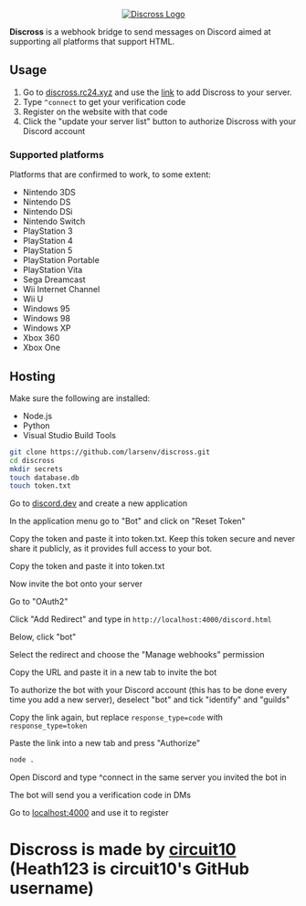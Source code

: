 <p align="center" dir="auto"><a href="https://discross.rc24.xyz/" rel="nofollow"><img src="https://github.com/user-attachments/assets/6839908d-c843-4e48-8f32-44b803080f0c" alt="Discross Logo" style="max-width: 100%;"></a></p>

**Discross** is a webhook bridge to send messages on Discord aimed at supporting all platforms that support HTML.

## Usage

1. Go to [discross.rc24.xyz](https://discross.rc24.xyz/) and use the [link](https://discordapp.com/oauth2/authorize?client_id=968999890640338955&scope=bot&permissions=8) to add Discross to your server.
2. Type `^connect` to get your verification code
3. Register on the website with that code
4. Click the "update your server list" button to authorize Discross with your Discord account

### Supported platforms
Platforms that are confirmed to work, to some extent:

* Nintendo 3DS
* Nintendo DS
* Nintendo DSi
* Nintendo Switch
* PlayStation 3
* PlayStation 4
* PlayStation 5
* PlayStation Portable
* PlayStation Vita
* Sega Dreamcast
* Wii Internet Channel
* Wii U
* Windows 95
* Windows 98
* Windows XP
* Xbox 360
* Xbox One

## Hosting

Make sure the following are installed:

* Node.js
* Python
* Visual Studio Build Tools

```bash
git clone https://github.com/larsenv/discross.git
cd discross
mkdir secrets
touch database.db
touch token.txt
```

Go to [discord.dev](https://discord.com/developers/applications) and create a new application

In the application menu go to "Bot" and click on "Reset Token"

Copy the token and paste it into token.txt. Keep this token secure and never share it publicly, as it provides full access to your bot.

Copy the token and paste it into token.txt

Now invite the bot onto your server

Go to "OAuth2"

Click "Add Redirect" and type in `http://localhost:4000/discord.html`

Below, click "bot"

Select the redirect and choose the "Manage webhooks" permission

Copy the URL and paste it in a new tab to invite the bot

To authorize the bot with your Discord account (this has to be done every time you add a new server), deselect "bot" and tick "identify" and "guilds"

Copy the link again, but replace `response_type=code` with `response_type=token`

Paste the link into a new tab and press "Authorize"

```bash
node .
```

Open Discord and type ^connect in the same server you invited the bot in

The bot will send you a verification code in DMs

Go to [localhost:4000](http://localhost:4000) and use it to register

# Discross is made by [circuit10](https://github.com/Heath123) (Heath123 is circuit10's GitHub username)
